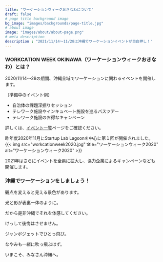 ```yaml
---
title: "ワーケーションウィークおきなわについて"
draft: false
# page title background image
bg_image: "images/backgrounds/page-title.jpg"
# about image
image: "images/about/about-page.png"
# meta description
description : "2021/11/14～11/28は沖縄でワーケーションイベントが目白押し！"
---
```


### WORKCATION WEEK OKINAWA（ワーケーションウィークおきなわ）とは？
2020/11/14～28の期間、沖縄全域でワーケーションに関わるイベントを開催します。

（準備中のイベント例）
- 自治体の課題深掘りセッション
- テレワーク施設やインキュベート施設を巡るバスツアー
- テレワーク施設のお得なキャンペーン

詳しくは、[イベント一覧](https://tele-okinawa.go.jp/wwo2021/event/)ページをご確認ください。

昨年度2020年11月にStartup Lab Lagoonを中心に第１回が開催されました。
{{< img src="workcationweek2020.jpg" title="ワーケーションウィーク2020" alt="ワーケーションウィーク2020" >}}

2021年はさらにイベントを全県に拡大し、協力企業によるキャンペーンなども開催します。



### 沖縄でワーケーションをしましょう！

観点を変えると見える景色があります。

光と影が表裏一体のように。

だから是非沖縄でそれを体感してください。

けっして後悔はさせません。

ジャンボジェットでひとっ飛び。

なやみも一緒に吹っ飛ぶはず。

いまこそ、みなさん沖縄へ。
